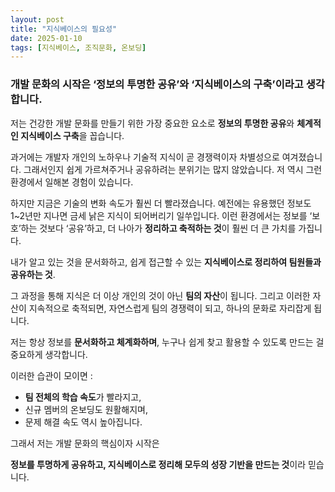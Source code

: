```yaml
---
layout: post
title: "지식베이스의 필요성"
date: 2025-01-10
tags: [지식베이스, 조직문화, 온보딩]
---
```


### 개발 문화의 시작은 ‘정보의 투명한 공유’와 ‘지식베이스의 구축’이라고 생각합니다.

저는 건강한 개발 문화를 만들기 위한 가장 중요한 요소로 **정보의 투명한 공유**와 **체계적인 지식베이스 구축**을 꼽습니다.

과거에는 개발자 개인의 노하우나 기술적 지식이 곧 경쟁력이자 차별성으로 여겨졌습니다. 
그래서인지 쉽게 가르쳐주거나 공유하려는 분위기는 많지 않았습니다. 
저 역시 그런 환경에서 일해본 경험이 있습니다.

하지만 지금은 기술의 변화 속도가 훨씬 더 빨라졌습니다. 
예전에는 유용했던 정보도 1~2년만 지나면 금세 낡은 지식이 되어버리기 일쑤입니다. 
이런 환경에서는 정보를 ‘보호’하는 것보다 ‘공유’하고, 더 나아가 **정리하고 축적하는 것**이 훨씬 더 큰 가치를 가집니다.

내가 알고 있는 것을 문서화하고, 쉽게 접근할 수 있는 **지식베이스로 정리하여 팀원들과 공유하는 것**.

그 과정을 통해 지식은 더 이상 개인의 것이 아닌 **팀의 자산**이 됩니다. 
그리고 이러한 자산이 지속적으로 축적되면, 자연스럽게 팀의 경쟁력이 되고, 하나의 문화로 자리잡게 됩니다.

저는 항상 정보를 **문서화하고 체계화하며**, 누구나 쉽게 찾고 활용할 수 있도록 만드는 걸 중요하게 생각합니다.

이러한 습관이 모이면 :
- **팀 전체의 학습 속도**가 빨라지고, 
- 신규 멤버의 온보딩도 원활해지며, 
- 문제 해결 속도 역시 높아집니다.

그래서 저는 개발 문화의 핵심이자 시작은

**정보를 투명하게 공유하고, 지식베이스로 정리해 모두의 성장 기반을 만드는 것**이라 믿습니다.
